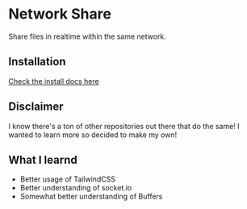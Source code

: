 # Network Share

Share files in realtime within the same network.

## Installation

[Check the install docs here](./docs/README.md)

## Disclaimer

I know there's a ton of other repositories out there that do the same!
I wanted to learn more so decided to make my own!

## What I learnd

- Better usage of TailwindCSS
- Better understanding of socket.io
- Somewhat better understanding of Buffers
